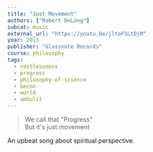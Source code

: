 ```yaml
---
title: "Just Movement"
authors: ["Robert DeLong"]
subcat: music
external_url: "https://youtu.be/jltoFSLtDjM"
year: 2013
publisher: "Glassnote Records"
course: philosophy
tags:
  - restlessness
  - progress
  - philosophy-of-science
  - becon
  - world
  - ambulit
---
```


> We call that "Progress"  
But it's just movement

An upbeat song about spiritual perspective.
